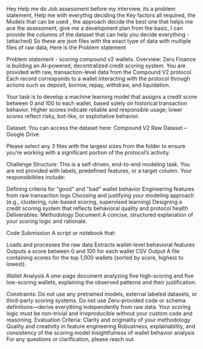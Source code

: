 Hey Help me do Job assessment before my interview, its a problem statement, Help me with everythig deciding the Key factors all required, the Models that can be used , the approach decide the best one that helps me ace the assessment, give me a development plan from the basic, I can provide the columns of the dataset that can help you decide everything - (attached) So these are json files with the exact type of data with multiple files of raw data, Here is the Problem statement 

Problem statement - scoring compound v2 wallets.
Overview:
Zeru Finance is building an AI-powered, decentralized credit scoring system. You are provided with raw, transaction-level data from the Compound V2 protocol. Each record corresponds to a wallet interacting with the protocol through actions such as deposit, borrow, repay, withdraw, and liquidation.

Your task is to develop a machine learning model that assigns a credit score between 0 and 100 to each wallet, based solely on historical transaction behavior. Higher scores indicate reliable and responsible usage; lower scores reflect risky, bot-like, or exploitative behavior.

Dataset:
You can access the dataset here:
Compound V2 Raw Dataset – Google Drive

Please select any 3 files with the largest sizes from the folder to ensure you’re working with a significant portion of the protocol’s activity.

Challenge Structure:
This is a self-driven, end-to-end modeling task. You are not provided with labels, predefined features, or a target column. Your responsibilities include:

Defining criteria for "good" and "bad" wallet behavior
Engineering features from raw transaction logs
Choosing and justifying your modeling approach (e.g., clustering, rule-based scoring, supervised learning)
Designing a credit scoring system that reflects behavioral quality and protocol health
Deliverables:
Methodology Document
A concise, structured explanation of your scoring logic and rationale.

Code Submission
A script or notebook that:

Loads and processes the raw data
Extracts wallet-level behavioral features
Outputs a score between 0 and 100 for each wallet
CSV Output
A file containing scores for the top 1,000 wallets (sorted by score, highest to lowest).

Wallet Analysis
A one-page document analyzing five high-scoring and five low-scoring wallets, explaining the observed patterns and their justification.

Constraints:
Do not use any pretrained models, external labeled datasets, or third-party scoring systems.
Do not use Zeru-provided code or schema definitions—derive everything independently from raw data.
Your scoring logic must be non-trivial and irreproducible without your custom code and reasoning.
Evaluation Criteria:
Clarity and originality of your methodology
Quality and creativity in feature engineering
Robustness, explainability, and consistency of the scoring model
Insightfulness of wallet behavior analysis
For any questions or clarification, please reach out.